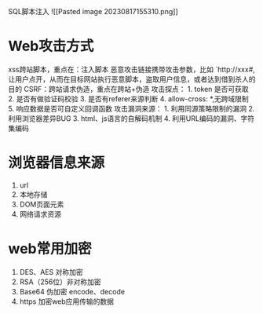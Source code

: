 SQL脚本注入
![[Pasted image 20230817155310.png]]

# Web攻击方式
xss跨站脚本，重点在：注入脚本
	恶意攻击链接携带攻击参数，比如
	`http://xxx#<script> ...</script>,让用户点开，从而在目标网站执行恶意脚本，盗取用户信息，或者达到借到杀人的目的
CSRF：跨站请求伪造，重点在跨站+伪造
	攻击探点：
	1. token 是否可获取
	2. 是否有做验证码校验
	3. 是否有referer来源判断
	4. allow-cross: *,无跨域限制
	5. 响应数据是否可自定义回调函数
	攻击漏洞来源：
	1. 利用同源策略限制的漏洞
	2. 利用浏览器差异BUG
	3. html、js语言的自解码机制
	4. 利用URL编码的漏洞、字符集编码



# 浏览器信息来源
1. url
2. 本地存储
3. DOM页面元素
4. 网络请求资源


# web常用加密
1. DES、AES 对称加密
2. RSA（256位）非对称加密
3. Base64 伪加密 encode、decode
4. https 加密web应用传输的数据
